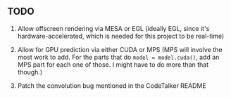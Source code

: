 ## TODO

1. Allow offscreen rendering via MESA or EGL (ideally EGL, since it's hardware-accelerated,
	which is needed for this project to be real-time)

2. Allow for GPU prediction via either CUDA or MPS (MPS will involve the most work to add.
	For the parts that do `model = model.cuda()`, add an MPS part for each one of those.
	I might have to do more than that though.)

3. Patch the convolution bug mentioned in the CodeTalker README
